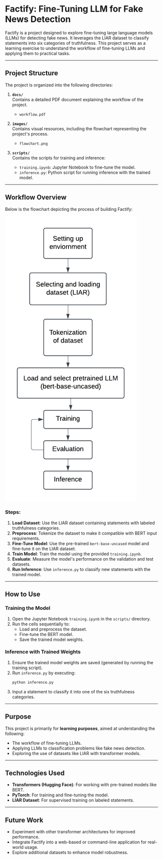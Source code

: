 # **Factify: Fine-Tuning LLM for Fake News Detection**

Factify is a project designed to explore fine-tuning large language models (LLMs) for detecting fake news. It leverages the LIAR dataset to classify statements into six categories of truthfulness. This project serves as a learning exercise to understand the workflow of fine-tuning LLMs and applying them to practical tasks.

---

## **Project Structure**
The project is organized into the following directories:

1. **`docs/`**  
   Contains a detailed PDF document explaining the workflow of the project.
   - `workflow.pdf`

2. **`images/`**  
   Contains visual resources, including the flowchart representing the project's process.  
   - `flowchart.png`

3. **`scripts/`**  
   Contains the scripts for training and inference:  
   - `training.ipynb`: Jupyter Notebook to fine-tune the model.  
   - `inference.py`: Python script for running inference with the trained model.

---

## **Workflow Overview**
Below is the flowchart depicting the process of building Factify:

![Flowchart](images/flowchart.png)

### **Steps**:
1. **Load Dataset**: Use the LIAR dataset containing statements with labeled truthfulness categories.  
2. **Preprocess**: Tokenize the dataset to make it compatible with BERT input requirements.  
3. **Fine-Tune Model**: Use the pre-trained `bert-base-uncased` model and fine-tune it on the LIAR dataset.  
4. **Train Model**: Train the model using the provided `training.ipynb`.  
5. **Evaluate**: Measure the model's performance on the validation and test datasets.  
6. **Run Inference**: Use `inference.py` to classify new statements with the trained model.

---

## **How to Use**

### **Training the Model**
1. Open the Jupyter Notebook `training.ipynb` in the `scripts/` directory.
2. Run the cells sequentially to:
   - Load and preprocess the dataset.
   - Fine-tune the BERT model.
   - Save the trained model weights.

### **Inference with Trained Weights**
1. Ensure the trained model weights are saved (generated by running the training script).  
2. Run `inference.py` by executing:
   ```bash
   python inference.py
   ```
3. Input a statement to classify it into one of the six truthfulness categories.

---

## **Purpose**
This project is primarily for **learning purposes**, aimed at understanding the following:
- The workflow of fine-tuning LLMs.
- Applying LLMs to classification problems like fake news detection.
- Exploring the use of datasets like LIAR with transformer models.

---

## **Technologies Used**
- **Transformers (Hugging Face)**: For working with pre-trained models like BERT.
- **PyTorch**: For training and fine-tuning the model.
- **LIAR Dataset**: For supervised training on labeled statements.

---

## **Future Work**
- Experiment with other transformer architectures for improved performance.
- Integrate Factify into a web-based or command-line application for real-world usage.
- Explore additional datasets to enhance model robustness.

